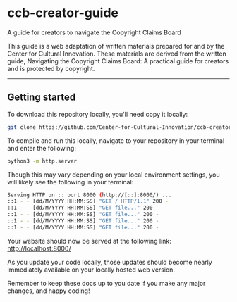 # ccb-creator-guide
A guide for creators to navigate the Copyright Claims Board

This guide is a web adaptation of written materials prepared for and by the Center for Cultural Innovation. These materials are derived from the written guide, Navigating the Copyright Claims Board: A practical guide for creators and is protected by copyright.

---

## Getting started
To download this repository locally, you'll need copy it locally:
```bash
git clone https://github.com/Center-for-Cultural-Innovation/ccb-creator-guide.git
```

To compile and run this locally, navigate to your repository in your terminal and enter the following:
```bash
python3 -m http.server
```

Though this may vary depending on your local environment settings, you will likely see the following in your terminal:
```bash
Serving HTTP on :: port 8000 (http://[::]:8000/) ...
::1 - - [dd/M/YYYY HH:MM:SS] "GET / HTTP/1.1" 200 -
::1 - - [dd/M/YYYY HH:MM:SS] "GET file..." 200 -
::1 - - [dd/M/YYYY HH:MM:SS] "GET file..." 200 -
::1 - - [dd/M/YYYY HH:MM:SS] "GET file..." 200 -
::1 - - [dd/M/YYYY HH:MM:SS] "GET file..." 200 -
```

Your website should now be served at the following link:
[http://localhost:8000/](http://localhost:8000/)

As you update your code locally, those updates should become nearly immediately available on your locally hosted web version. 

Remember to keep these docs up to you date if you make any major changes, and happy coding!
